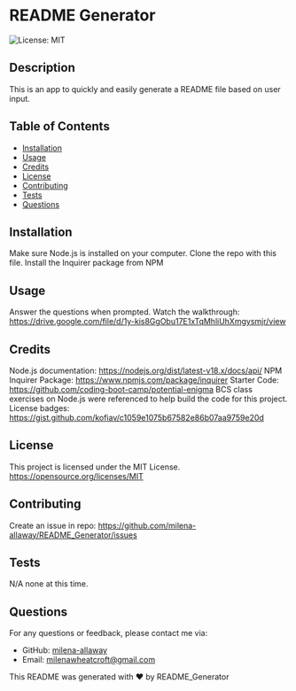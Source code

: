# README Generator
![License: MIT](https://img.shields.io/badge/License-MIT-yellow.svg)
  
## Description
This is an app to quickly and easily generate a README file based on user input.

## Table of Contents

- [Installation](#Installation)
- [Usage](#Usage)
- [Credits](#Credits)
- [License](#License)
- [Contributing](#Contributing)
- [Tests](#Tests)
- [Questions](#Questions)

## Installation
Make sure Node.js is installed on your computer. Clone the repo with this file. Install the Inquirer package from NPM

## Usage
Answer the questions when prompted.
Watch the walkthrough: https://drive.google.com/file/d/1y-kis8GgObu17E1xTqMhliUhXmgysmjr/view

## Credits
Node.js documentation: https://nodejs.org/dist/latest-v18.x/docs/api/
NPM Inquirer Package: https://www.npmjs.com/package/inquirer
Starter Code: https://github.com/coding-boot-camp/potential-enigma
BCS class exercises on Node.js were referenced to help build the code for this project.
License badges: https://gist.github.com/kofiav/c1059e1075b67582e86b07aa9759e20d


## License
  This project is licensed under the MIT License. 
  https://opensource.org/licenses/MIT

## Contributing
Create an issue in repo: https://github.com/milena-allaway/README_Generator/issues

## Tests
N/A none at this time.

## Questions
For any questions or feedback, please contact me via:
- GitHub: [milena-allaway](https://github.com/milena-allaway)
- Email: [milenawheatcroft@gmail.com](mailto:milenawheatcroft@gmail.com)

This README was generated with ❤️ by README_Generator